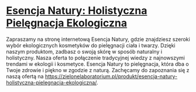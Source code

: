 # [Esencja Natury: Holistyczna Pielęgnacja Ekologiczna](https://zielonelaboratorium.pl/produkt/esencja-natury-holistyczna-pielegnacja-ekologiczna/)

Zapraszamy na stronę internetową Esencja Natury, gdzie znajdziesz szeroki wybór ekologicznych kosmetyków do pielęgnacji ciała i twarzy. Dzięki naszym produktom, zadbasz o swoją skórę w sposób naturalny i holistyczny. Nasza oferta to połączenie tradycyjnej wiedzy z najnowszymi trendami w ekologii i kosmetyce. Esencja Natury to pielęgnacja, która dba o Twoje zdrowie i piękno w zgodzie z naturą.  Zachęcamy do zapoznania się z naszą ofertą na https://zielonelaboratorium.pl/produkt/esencja-natury-holistyczna-pielegnacja-ekologiczna/.